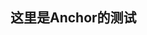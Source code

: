 ## 这里是Anchor的测试
<script setup lang="ts">

import demo1 from './demo1.vue'
import preview from '../../../src/components/preview.vue'
</script>



<demo1/>